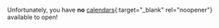 Unfortunately, you have __no__ [calendars](https://support.google.com/calendar/?hl=en#topic=3417969){:target="_blank" rel="noopener"} available to open!